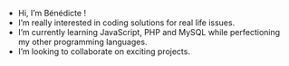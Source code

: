 -  Hi, I’m Bénédicte !
- I’m really interested in coding solutions for real life issues. 
- I’m currently learning JavaScript, PHP and MySQL while perfectioning my other programming languages. 
- I’m looking to collaborate on exciting projects.



<!---
bntheturtle/bntheturtle is a ✨ special ✨ repository because its `README.md` (this file) appears on your GitHub profile.
You can click the Preview link to take a look at your changes.
--->
